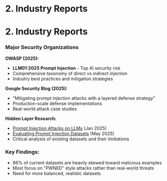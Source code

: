 # 2. Industry Reports

# 2. Industry Reports

### Major Security Organizations

**OWASP (2025):**

* **LLM01:2025 Prompt Injection** - Top AI security risk
* Comprehensive taxonomy of direct vs indirect injection
* Industry best practices and mitigation strategies

**Google Security Blog (2025):**

* "Mitigating prompt injection attacks with a layered defense strategy"
* Production-scale defense implementations
* Real-world attack case studies

**Hidden Layer Research:**

* [Prompt Injection Attacks on LLMs](https://hiddenlayer.com/innovation-hub/prompt-injection-attacks-on-llms/) (Jan 2025)
* [Evaluating Prompt Injection Datasets](https://hiddenlayer.com/innovation-hub/evaluating-prompt-injection-datasets/) (May 2025)
* Critical analysis of existing datasets and their limitations

### Key Findings:

* 86% of current datasets are heavily skewed toward malicious examples
* Most focus on "PWNED" style attacks rather than real-world threats
* Need for more balanced, realistic datasets
